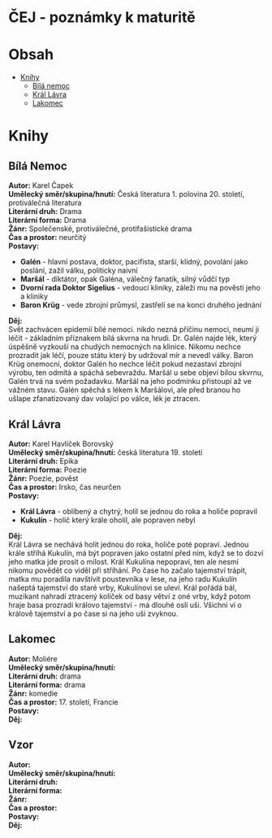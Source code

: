 ČEJ - poznámky k maturitě
=========================
Obsah
=====
- [Knihy](#Knihy)  
	- [Bílá nemoc](#bílá-nemoc)  
	- [Král Lávra](#král-lávra)  
	- [Lakomec](#lakomec)
	

Knihy
=====
Bílá Nemoc
----------
**Autor:** Karel Čapek  
**Umělecký směr/skupina/hnutí:** Česká literatura 1. polovina 20. století, protiválečná literatura  
**Literární druh:** Drama  
**Literární forma:** Drama  
**Žánr:** Společenské, protiválečné, protifašistické drama  
**Čas a prostor:** neurčitý  
**Postavy:**
- **Galén** - hlavní postava, doktor, pacifista, starší, klidný, povolání jako poslání, zažil válku, politicky naivní
- **Maršál** - diktátor, opak Galéna, válečný fanatik, silný vůdčí typ
- **Dvorní rada Doktor Sigelius** - vedoucí kliniky, záleží mu na pověsti jeho a kliniky
- **Baron Krüg** - vede zbrojní průmysl, zastřelí se na konci druhého jednání

**Děj:**  
Svět zachvácen epidemií bílé nemoci. nikdo nezná příčinu nemoci, neumí ji léčit - základním příznakem bílá skvrna na hrudi. Dr. Galén najde lék, který úspěšně vyzkouší na chudých nemocných na klinice. Nikomu nechce prozradit jak léčí, pouze státu který by udržoval mír a nevedl války. Baron Krüg onemocní, doktor Galén ho nechce léčit pokud nezastaví zbrojní výrobu, ten odmítá a spáchá sebevraždu. Maršál u sebe objeví bílou skvrnu, Galén trvá na svém požadavku. Maršál na jeho podmínku přistoupí až ve vážném stavu. Galén spěchá s lékem k Maršálovi, ale před branou ho ušlape zfanatizovaný dav volající po válce, lék je ztracen.    

Král Lávra
----------
**Autor:** Karel Havlíček Borovský  
**Umělecký směr/skupina/hnutí:** česká literatura 19. století  
**Literární druh:** Epika  
**Literární forma:** Poezie  
**Žánr:** Poezie, pověst  
**Čas a prostor:** Irsko, čas neurčen  
**Postavy:**  
- **Král Lávra** - oblíbený a chytrý, holil se jednou do roka a holiče popravil  
- **Kukulín** - holič který krále oholil, ale popraven nebyl

**Děj:**  
Král Lávra se nechává holit jednou do roka, holiče poté popraví. Jednou krále stříhá Kukulín, má být popraven jako ostatní před ním, když se to dozví jeho matka jde prosit o milost. Král Kukulína nepopraví, ten ale nesmí nikomu povědět co viděl při stříhání. Po čase ho začalo tajemství trápit, matka mu poradila navštívit poustevníka v lese, na jeho radu Kukulín našeptá tajemství do staré vrby, Kukulínovi se uleví. Král pořádá bál, muzikant nahradí ztracený kolíček od basy větví z oné vrby, když potom hraje basa prozradí královo tajemství - má dlouhé oslí uši. Všichni ví o králově tajemství a po čase si na jeho uši zvyknou.

Lakomec
-------
**Autor:** Moliére  
**Umělecký směr/skupina/hnutí:**  
**Literární druh:** drama  
**Literární forma:** drama  
**Žánr:** komedie  
**Čas a prostor:** 17. století, Francie  
**Postavy:**  
**Děj:**  

Vzor
----
**Autor:**  
**Umělecký směr/skupina/hnutí:**  
**Literární druh:**  
**Literární forma:**  
**Žánr:**  
**Čas a prostor:**  
**Postavy:**  
**Děj:**  

